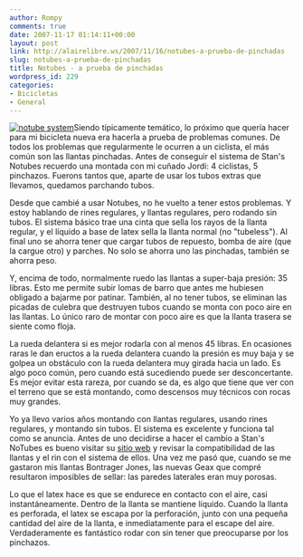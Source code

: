 ```yaml
---
author: Rompy
comments: true
date: 2007-11-17 01:14:11+00:00
layout: post
link: http://alairelibre.ws/2007/11/16/notubes-a-prueba-de-pinchadas
slug: notubes-a-prueba-de-pinchadas
title: Notubes - a prueba de pinchadas
wordpress_id: 229
categories:
- Bicicletas
- General
---
```


[![notube system](http://alairelibre.ws/wp-content/uploads/2007/11/large_standard_kit.jpg)](http://alairelibre.ws/wp-content/uploads/2007/11/large_standard_kit.jpg)Siendo típicamente temático, lo próximo que quería hacer para mi bicicleta nueva era hacerla a prueba de problemas comunes. De todos los problemas que regularmente le ocurren a un ciclista, el más común son las llantas pinchadas. Antes de conseguir el sistema de Stan's Notubes recuerdo una montada con mi cuñado Jordi: 4 ciclistas, 5 pinchazos. Fuerons tantos que, aparte de usar los tubos extras que llevamos, quedamos parchando tubos.




Desde que cambié a usar Notubes, no he vuelto a tener estos problemas. Y estoy hablando de rines regulares, y llantas regulares, pero rodando sin tubos. El sistema básico trae una cinta que sella los rayos de la llanta regular, y el líquido a base de latex sella la llanta normal (no "tubeless"). Al final uno se ahorra tener que cargar tubos de repuesto, bomba de aire (que la cargue otro) y parches. No solo se ahorra uno las pinchadas, también se ahorra peso.




Y, encima de todo, normalmente ruedo las llantas a super-baja presión: 35 libras. Esto me permite subir lomas de barro que antes me hubiesen obligado a bajarme por patinar. También, al no tener tubos, se eliminan las picadas de culebra que destruyen tubos cuando se monta con poco aire en las llantas. Lo único raro de montar con poco aire es que la llanta trasera se siente como floja.




La rueda delantera si es mejor rodarla con al menos 45 libras. En ocasiones raras le dan eructos a la rueda delantera cuando la presión es muy baja y se golpea un obstáculo con la rueda delantera muy girada hacia un lado. Es algo poco común, pero cuando está sucediendo puede ser desconcertante. Es mejor evitar esta rareza, por cuando se da, es algo que tiene que ver con el terreno que se está montando, como descensos muy técnicos con rocas muy grandes.




Yo ya llevo varios años montando con llantas regulares, usando rines regulares, y montando sin tubos. El sistema es excelente y funciona tal como se anuncia. Antes de uno decidirse a hacer el cambio a Stan's NoTubes es bueno visitar su [sitio web](http://notubes.com) y revisar la compatibilidad de las llantas y el rin con el sistema de ellos. Una vez me pasó que, cuando se me gastaron mis llantas Bontrager Jones, las nuevas Geax que compré resultaron imposibles de sellar: las paredes laterales eran muy porosas.




Lo que el latex hace es que se endurece en contacto con el aire, casi instantáneamente. Dentro de la llanta se mantiene líquido. Cuando la llanta es perforada, el latex se escapa por la perforación, junto con una pequeña cantidad del aire de la llanta, e inmediatamente para el escape del aire. Verdaderamente es fantástico rodar con sin tener que preocuparse por los pinchazos.
